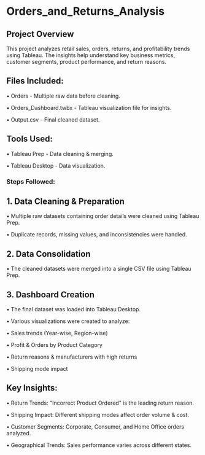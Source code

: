 # Orders_and_Returns_Analysis

## Project Overview
This project analyzes retail sales, orders, returns, and profitability trends using Tableau. The insights help understand key business metrics, customer segments, product performance, and return reasons.

## Files Included:
•	Orders - Multiple raw data before cleaning.

•	Orders_Dashboard.twbx - Tableau visualization file for insights.

•	Output.csv - Final cleaned dataset.

## Tools Used:
•	Tableau Prep - Data cleaning & merging.

•	Tableau Desktop - Data visualization.

### Steps Followed:
## 1.	Data Cleaning & Preparation
•	Multiple raw datasets containing order details were cleaned using Tableau Prep.

•	Duplicate records, missing values, and inconsistencies were handled.

## 2.	Data Consolidation
•	The cleaned datasets were merged into a single CSV file using Tableau Prep.

## 3.	Dashboard Creation
•	The final dataset was loaded into Tableau Desktop.

•	Various visualizations were created to analyze:

•	Sales trends (Year-wise, Region-wise)

•	Profit & Orders by Product Category

•	Return reasons & manufacturers with high returns

•	Shipping mode impact

## Key Insights:
•	Return Trends: "Incorrect Product Ordered" is the leading return reason.

•	Shipping Impact: Different shipping modes affect order volume & cost.

•	Customer Segments: Corporate, Consumer, and Home Office orders analyzed.

•	Geographical Trends: Sales performance varies across different states.

